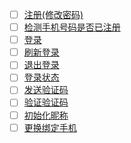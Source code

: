 * [ ] [注册(修改密码)](https://neteasecloudmusicapi.vercel.app/#/?id=注册修改密码)
* [ ] [检测手机号码是否已注册](https://neteasecloudmusicapi.vercel.app/#/?id=检测手机号码是否已注册)
* [ ] [登录](https://neteasecloudmusicapi.vercel.app/#/?id=登录)
* [ ] [刷新登录](https://neteasecloudmusicapi.vercel.app/#/?id=刷新登录)
* [ ] [退出登录](https://neteasecloudmusicapi.vercel.app/#/?id=退出登录)
* [ ] [登录状态](https://neteasecloudmusicapi.vercel.app/#/?id=登录状态)
* [ ] [发送验证码](https://neteasecloudmusicapi.vercel.app/#/?id=发送验证码)
* [ ] [验证验证码](https://neteasecloudmusicapi.vercel.app/#/?id=验证验证码)
* [ ] [初始化昵称](https://neteasecloudmusicapi.vercel.app/#/?id=初始化昵称)
* [ ] [更换绑定手机](https://neteasecloudmusicapi.vercel.app/#/?id=更换绑定手机)